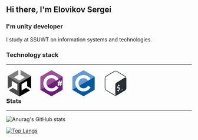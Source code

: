 ## Hi there, I'm Elovikov Sergei

### I'm unity developer

I study at SSUWT on information systems and technologies.
<br />
### Technology stack
---

<img align="left" alt="Unity" width="72px" style="margin-right:15px" src="https://raw.githubusercontent.com/devicons/devicon/1119b9f84c0290e0f0b38982099a2bd027a48bf1/icons/unity/unity-original.svg" />
<img align="left" alt="C#" width="72px" style="margin-right:15px" src="https://raw.githubusercontent.com/devicons/devicon/1119b9f84c0290e0f0b38982099a2bd027a48bf1/icons/csharp/csharp-original.svg" />
<img align="left" alt="C" width="72px" style="margin-right:15px" src="https://raw.githubusercontent.com/devicons/devicon/1119b9f84c0290e0f0b38982099a2bd027a48bf1/icons/c/c-original.svg" />
<img align="left" alt="Bash" width="72px" style="margin-right:15px" src="https://raw.githubusercontent.com/devicons/devicon/1119b9f84c0290e0f0b38982099a2bd027a48bf1/icons/bash/bash-original.svg" />
<br />
<br />
<br />


### Stats
---

![Anurag's GitHub stats](https://github-readme-stats.vercel.app/api?username=lsd7nk&theme=dark&show_icons=true)

[![Top Langs](https://github-readme-stats.vercel.app/api/top-langs/?username=lsd7nk&layout=compact&theme=dark&show_icons=true&hide=javascript,html,swift,gap)](https://github.com/anuraghazra/github-readme-stats)

